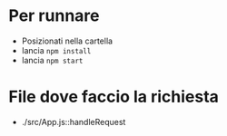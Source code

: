 # Per runnare

  - Posizionati nella cartella
  - lancia `npm install`
  - lancia `npm start`

# File dove faccio la richiesta

  - ./src/App.js::handleRequest
